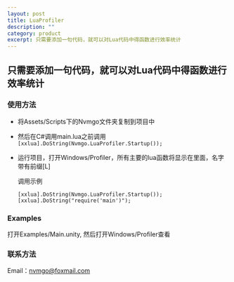 ```yaml
---
layout: post
title: LuaProfiler
description: ""
category: product
excerpt: 只需要添加一句代码，就可以对Lua代码中得函数进行效率统计
---
```


## 只需要添加一句代码，就可以对Lua代码中得函数进行效率统计

### 使用方法
* 将Assets/Scripts下的Nvmgo文件夹复制到项目中
* 然后在C#调用main.lua之前调用`[xxlua].DoString(Nvmgo.LuaProfiler.Startup());`
* 运行项目，打开Windows/Profiler，所有主要的lua函数将显示在里面，名字带有前缀[L]
  
  调用示例
  
  ```
  [xxlua].DoString(Nvmgo.LuaProfiler.Startup());
  [xxlua].DoString("require('main')");
  ```

### Examples

打开Examples/Main.unity, 然后打开Windows/Profiler查看
  
### 联系方法
Email：nvmgo@foxmail.com